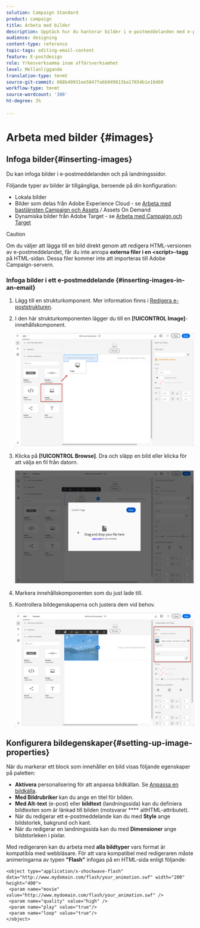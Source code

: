 ```yaml
---
solution: Campaign Standard
product: campaign
title: Arbeta med bilder
description: Upptäck hur du hanterar bilder i e-postmeddelanden med e-postdesignern.
audience: designing
content-type: reference
topic-tags: editing-email-content
feature: E-postdesign
role: Yrkesverksamma inom affärsverksamhet
level: Mellanliggande
translation-type: tm+mt
source-git-commit: 088b49931ee5047fa6b949813ba17654b1e10d60
workflow-type: tm+mt
source-wordcount: '308'
ht-degree: 3%

---
```



# Arbeta med bilder {#images}

## Infoga bilder{#inserting-images}

Du kan infoga bilder i e-postmeddelanden och på landningssidor.

Följande typer av bilder är tillgängliga, beroende på din konfiguration:

* Lokala bilder
* Bilder som delas från Adobe Experience Cloud - se [Arbeta med bastjänsten Campaign och Assets](../../integrating/using/working-with-campaign-and-assets-core-service.md) / Assets On Demand
* Dynamiska bilder från Adobe Target - se [Arbeta med Campaign och Target](../../integrating/using/about-campaign-target-integration.md)

>[!CAUTION]
>
>Om du väljer att lägga till en bild direkt genom att redigera HTML-versionen av e-postmeddelandet, får du inte anropa **externa filer i en &lt;script>-tagg** på HTML-sidan. Dessa filer kommer inte att importeras till Adobe Campaign-servern.

### Infoga bilder i ett e-postmeddelande {#inserting-images-in-an-email}

1. Lägg till en strukturkomponent. Mer information finns i [Redigera e-poststrukturen](../../designing/using/designing-from-scratch.md#defining-the-email-structure).
1. I den här strukturkomponenten lägger du till en **[!UICONTROL Image]**-innehållskomponent.

   ![](assets/des_insert_images_1.png)

1. Klicka på **[!UICONTROL Browse]**. Dra och släpp en bild eller klicka för att välja en fil från datorn.

   ![](assets/des_insert_images_2.png)

1. Markera innehållskomponenten som du just lade till.
1. Kontrollera bildegenskaperna och justera dem vid behov.

   ![](assets/des_insert_images_3.png)

## Konfigurera bildegenskaper{#setting-up-image-properties}

När du markerar ett block som innehåller en bild visas följande egenskaper på paletten:

* **Aktivera** personalisering för att anpassa bildkällan. Se [Anpassa en bildkälla](../../designing/using/personalization.md#personalizing-an-image-source).
* **Med Bildrubriker** kan du ange en titel för bilden.
* **Med Alt-text**  (e-post) eller  **bildtext**  (landningssida) kan du definiera bildtexten som är länkad till bilden (motsvarar  **** altHTML-attributet).
* När du redigerar ett e-postmeddelande kan du med **Style** ange bildstorlek, bakgrund och kant.
* När du redigerar en landningssida kan du med **Dimensioner** ange bildstorleken i pixlar.

Med redigeraren kan du arbeta med **alla bildtyper** vars format är kompatibla med webbläsare. För att vara kompatibel med redigeraren måste animeringarna av typen **&quot;Flash&quot;** infogas på en HTML-sida enligt följande:

```
<object type="application/x-shockwave-flash" data="http://www.mydomain.com/flash/your_animation.swf" width="200" height="400">
 <param name="movie" value="http://www.mydomain.com/flash/your_animation.swf" />
 <param name="quality" value="high" />
 <param name="play" value="true"/>
 <param name="loop" value="true"/> 
</object>
```

<!--
## Modifying images with the Adobe Creative SDK{#modifying-images-with-the-adobe-creative-sdk}

You can edit images and use a complete set of features powered by the Adobe Creative SDK to enhance your images directly in the content editor when editing emails or landing pages.

The image editor offers a powerful, full-featured image editing UI component that allows you to edit images and apply effects and frames, original high-quality stickers, beautiful overlays, fun features like tilt shift and color splash, pro-level adjustments and more.

To modify an image with the Adobe Creative SDK:

1. Select the image.
1. In the toolbar, click the Creative Cloud icon.

   ![](assets/des_creative_sdk_icon.png)

1. Select the tool you want to use through the icons on the top of the window to modify the image.

   ![](assets/email_designer_ccsdktoolbar.png)

1. Click **[!UICONTROL Save]** when modifications are done. The updated image is saved on Adobe Campaign server and ready to be used.

>[!NOTE]
>
>Tools offered in the image editor cannot be customized.
-->